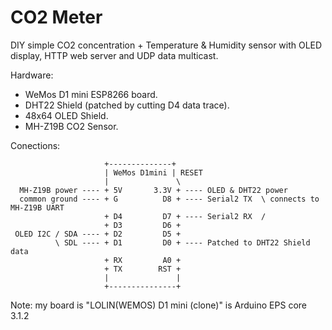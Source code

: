 # CO2 Meter

DIY simple CO2 concentration + Temperature & Humidity sensor with OLED display, HTTP web server and UDP data multicast.

Hardware:

* WeMos D1 mini ESP8266 board.
* DHT22 Shield (patched by cutting D4 data trace).
* 48x64 OLED Shield.
* MH-Z19B CO2 Sensor.

Conections:

```text
                     +--------------+
                     | WeMos D1mini | RESET
                     |               \
  MH-Z19B power ---- + 5V       3.3V + ---- OLED & DHT22 power
  common ground ---- + G          D8 + ---- Serial2 TX  \ connects to MH-Z19B UART
                     + D4         D7 + ---- Serial2 RX  /
                     + D3         D6 +
 OLED I2C / SDA ---- + D2         D5 +
          \ SDL ---- + D1         D0 + ---- Patched to DHT22 Shield data
                     + RX         A0 +
                     + TX        RST +
                     |               |
                     +---------------+
```

Note: my board is "LOLIN(WEMOS) D1 mini (clone)" is Arduino EPS core 3.1.2